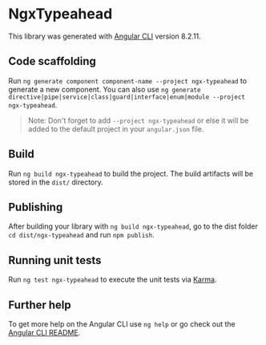 # NgxTypeahead

This library was generated with [Angular CLI](https://github.com/angular/angular-cli) version 8.2.11.

## Code scaffolding

Run `ng generate component component-name --project ngx-typeahead` to generate a new component. You can also use `ng generate directive|pipe|service|class|guard|interface|enum|module --project ngx-typeahead`.
> Note: Don't forget to add `--project ngx-typeahead` or else it will be added to the default project in your `angular.json` file. 

## Build

Run `ng build ngx-typeahead` to build the project. The build artifacts will be stored in the `dist/` directory.

## Publishing

After building your library with `ng build ngx-typeahead`, go to the dist folder `cd dist/ngx-typeahead` and run `npm publish`.

## Running unit tests

Run `ng test ngx-typeahead` to execute the unit tests via [Karma](https://karma-runner.github.io).

## Further help

To get more help on the Angular CLI use `ng help` or go check out the [Angular CLI README](https://github.com/angular/angular-cli/blob/master/README.md).
